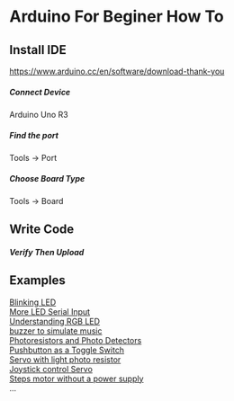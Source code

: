 # Arduino For Beginer How To

## Install IDE
https://www.arduino.cc/en/software/download-thank-you

##### Connect Device
Arduino Uno R3

##### Find the port 
Tools -> Port

##### Choose Board Type
Tools -> Board

## Write Code

##### Verify Then Upload

## Examples
[Blinking LED](sketch_jul25a/README.md)  
[More LED Serial Input](sketch_jul26a/README.md)  
[Understanding RGB LED](sketch_jul27a/README.md)  
[buzzer to simulate music](sketch_jul27b/README.md)  
[Photoresistors and Photo Detectors](sketch_jul27c/README.md)  
[Pushbutton as a Toggle Switch](sketch_jul27d/README.md)  
[Servo with light photo resistor](sketch_jul28a/README.md)  
[Joystick control Servo](sketch_jul28b/README.md)  
[Steps motor without a power supply](sketch_jul29a/README.md)  
...